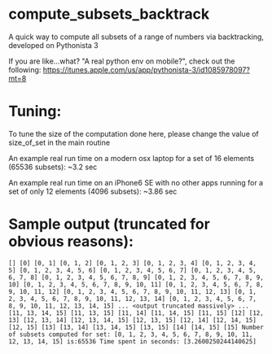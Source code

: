 # compute_subsets_backtrack
A quick way to compute all subsets of a range of numbers via backtracking, developed on Pythonista 3

If you are like...what?  "A real python env on mobile?", check out the following:
https://itunes.apple.com/us/app/pythonista-3/id1085978097?mt=8

# Tuning:
To tune the size of the computation done here, please change the value of size_of_set in the main routine

An example real run time on a modern osx laptop for a set of 16 elements (65536 subsets):  ~3.2 sec

An example real run time on an iPhone6 SE with no other apps running for a set of only 12 elements (4096 subsets): ~3.86 sec

# Sample output (truncated for obvious reasons):

`[]
[0]
[0, 1]
[0, 1, 2]
[0, 1, 2, 3]
[0, 1, 2, 3, 4]
[0, 1, 2, 3, 4, 5]
[0, 1, 2, 3, 4, 5, 6]
[0, 1, 2, 3, 4, 5, 6, 7]
[0, 1, 2, 3, 4, 5, 6, 7, 8]
[0, 1, 2, 3, 4, 5, 6, 7, 8, 9]
[0, 1, 2, 3, 4, 5, 6, 7, 8, 9, 10]
[0, 1, 2, 3, 4, 5, 6, 7, 8, 9, 10, 11]
[0, 1, 2, 3, 4, 5, 6, 7, 8, 9, 10, 11, 12]
[0, 1, 2, 3, 4, 5, 6, 7, 8, 9, 10, 11, 12, 13]
[0, 1, 2, 3, 4, 5, 6, 7, 8, 9, 10, 11, 12, 13, 14]
[0, 1, 2, 3, 4, 5, 6, 7, 8, 9, 10, 11, 12, 13, 14, 15]
...
<output truncated massively>
...
[11, 13, 14, 15]
[11, 13, 15]
[11, 14]
[11, 14, 15]
[11, 15]
[12]
[12, 13]
[12, 13, 14]
[12, 13, 14, 15]
[12, 13, 15]
[12, 14]
[12, 14, 15]
[12, 15]
[13]
[13, 14]
[13, 14, 15]
[13, 15]
[14]
[14, 15]
[15]
Number of subsets computed for set:
[0, 1, 2, 3, 4, 5, 6, 7, 8, 9, 10, 11, 12, 13, 14, 15]
is:65536
Time spent in seconds:
[3.2600250244140625]`
